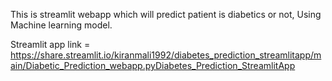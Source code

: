 This is streamlit webapp which will predict patient is diabetics or not, Using Machine learning model.

Streamlit app link = https://share.streamlit.io/kiranmali1992/diabetes_prediction_streamlitapp/main/Diabetic_Prediction_webapp.pyDiabetes_Prediction_StreamlitApp

